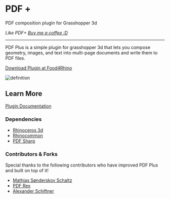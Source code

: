 # PDF +
PDF composition plugin for Grasshopper 3d

_Like PDF+ [Buy me a coffee :D](http://www.buymeacoffee.com/davidmans)_

---

PDF Plus is a simple plugin for grasshopper 3d that lets you compose geometry, images, and text into multi-page documents and write them to PDF files.

[Download Plugin at Food4Rhino](https://www.food4rhino.com/en/app/pdf)

![definition](https://user-images.githubusercontent.com/25797596/189573026-bedd1222-1522-40d7-9341-5c975b3d14a0.png)

## Learn More

[Plugin Documentation](https://interopxyz.gitbook.io/pdf-plus/)

### Dependencies
 - [Rhinoceros 3d](https://www.rhino3d.com/)
 - [Rhinocommon](https://www.nuget.org/packages/RhinoCommon/5.12.50810.13095)
 - [PDF Sharp](http://www.pdfsharp.net/)

### Contributors & Forks
Special thanks to the following contributors who have improved PDF Plus and built on top of it!
- [Mathias Sønderskov Schaltz](https://github.com/Sonderwoods)
- [PDF Rex](https://github.com/PdfRex/PdfPlus)
- [Alexander Schiftner](https://github.com/snabela)
